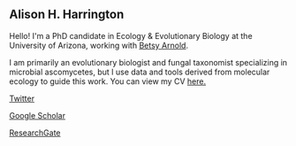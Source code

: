 ## Alison H. Harrington

Hello! I'm a PhD candidate in Ecology & Evolutionary Biology at the University of Arizona, working with [Betsy Arnold](http://www.arnoldlab.net/).

I am primarily an evolutionary biologist and fungal taxonomist specializing in microbial ascomycetes, but I use data and tools derived from molecular ecology to guide this work. You can view my CV [here.](https://docs.google.com/document/d/1uLbKZvMkJv2Q39bbChU1ezjP5X8TEsQE1vzDT6lZnpo)


[Twitter](https://twitter.com/alis_harrington)

[Google Scholar](https://scholar.google.com/citations?user=rhBOcpQAAAAJ&hl=en)

[ResearchGate](https://www.researchgate.net/profile/Alison_Harrington2)
